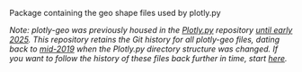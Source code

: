 Package containing the geo shape files used by plotly.py

_Note: plotly-geo was previously housed in the [Plotly.py](https://github.com/plotly/plotly.py) repository [until early 2025](https://github.com/plotly/plotly.py/pull/4972). This repository retains the Git history for all plotly-geo files, dating back to [mid-2019](https://github.com/plotly/plotly.py/pull/1604) when the Plotly.py directory structure was changed. If you want to follow the history of these files back further in time, start [here](https://github.com/plotly/plotly.py/commits/59e36cf850bdb2384ddaf40ac37ad79f691c610c/plotly-geo-package/README.md?browsing_rename_history=true&new_path=packages/python/plotly-geo/README.md&original_branch=master)._
